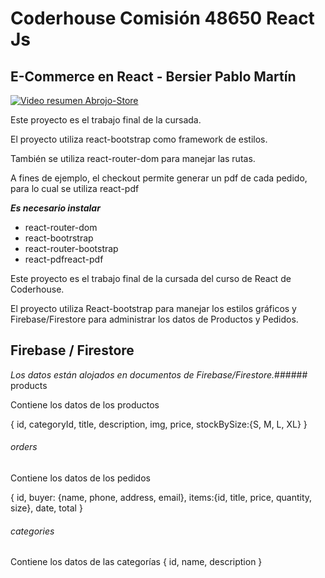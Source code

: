 # Coderhouse Comisión 48650 React Js

## E-Commerce en React - Bersier Pablo Martín

[![Video resumen Abrojo-Store](https://img.youtube.com/vi/tqFvd7_1Op0/0.jpg)](https://www.youtube.com/watch?v=tqFvd7_1Op0)

Este proyecto es el trabajo final de la cursada.

El proyecto utiliza react-bootstrap como framework de estilos.

También se utiliza react-router-dom para manejar las rutas.

A fines de ejemplo, el checkout permite generar un pdf de cada pedido, para lo cual se utiliza react-pdf

***Es necesario instalar***

* react-router-dom
* react-bootrstrap
* react-router-bootstrap
* react-pdfreact-pdf

Este proyecto es el trabajo final de la cursada del curso de React de Coderhouse.

El proyecto utiliza React-bootstrap para manejar los estilos gráficos y Firebase/Firestore para administrar los datos de Productos y Pedidos.

## Firebase / Firestore

*Los datos están alojados en documentos de Firebase/Firestore.*###### products

Contiene los datos de los productos

{ id, categoryId, title, description, img, price, stockBySize:{S, M, L, XL} }

###### orders

Contiene los datos de los pedidos

{ id, buyer: {name, phone, address, email}, items:{id, title, price, quantity, size}, date, total }

###### categories

Contiene los datos de las categorías { id, name, description }
